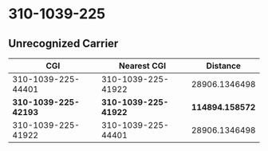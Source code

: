 # 310-1039-225
## Unrecognized Carrier


| CGI | Nearest CGI | Distance |
|-----|-------------|----------|
| 310-1039-225-44401 | 310-1039-225-41922 | 28906.1346498 |
| **310-1039-225-42193** | **310-1039-225-41922** | **114894.158572** |
| 310-1039-225-41922 | 310-1039-225-44401 | 28906.1346498 |
